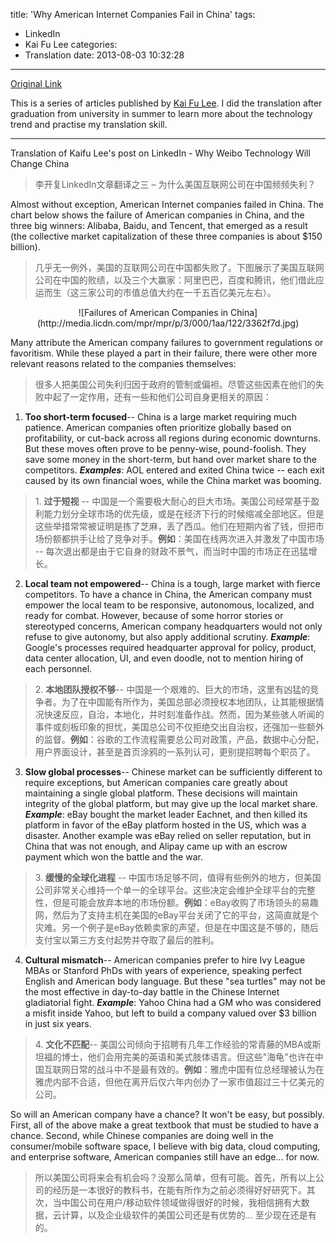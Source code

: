 title: 'Why American Internet Companies Fail in China'
tags:
  - LinkedIn
  - Kai Fu Lee
categories:
  - Translation
date: 2013-08-03 10:32:28
---
[Original Link](https://www.linkedin.com/today/post/article/20121003151524-416648-why-american-internet-companies-fail-in-china)

This is a series of articles published by [Kai Fu Lee](https://www.linkedin.com/profile/view?id=416648&authType=name&authToken=GZNe&ref=CONTENT&goback=%2Empd2_*1_*1_*1_*1_*1_*1_20121002150727*5416648*5the*5chinese*5user*5is*5more*5like*5you*5than*5you*5think&trk=mp-ph-pn). I did the translation after graduation from university in summer to learn more about the technology trend and practise my translation skill.

---

Translation of Kaifu Lee's post on LinkedIn - Why Weibo Technology Will Change China
>李开复LinkedIn文章翻译之三 – 为什么美国互联网公司在中国频频失利？

Almost without exception, American Internet companies failed in China. The chart below shows the failure of American companies in China, and the three big winners: Alibaba, Baidu, and Tencent, that emerged as a result (the collective market capitalization of these three companies is about $150 billion).
>几乎无一例外，美国的互联网公司在中国都失败了。下图展示了美国互联网公司在中国的败绩，以及三个大赢家：阿里巴巴，百度和腾讯，他们借此应运而生（这三家公司的市值总值大约在一千五百亿美元左右）。

<center>![Failures of American Companies in China](http://media.licdn.com/mpr/mpr/p/3/000/1aa/122/3362f7d.jpg)</center>

Many attribute the American company failures to government regulations or favoritism. While these played a part in their failure, there were other more relevant reasons related to the companies themselves:
>​很多人把美国公司失利归因于政府的管制或偏袒。尽管这些因素在他们的失败中起了一定作用，还有一些和他们公司自身更相关的原因：

1.  **Too short-term focused**-- China is a large market requiring much patience. American companies often prioritize globally based on profitability, or cut-back across all regions during economic downturns. But these moves often prove to be penny-wise, pound-foolish. They save some money in the short-term, but hand over market share to the competitors. _**Examples**_: AOL entered and exited China twice -- each exit caused by its own financial woes, while the China market was booming.
>1\.  **过于短视** -- 中国是一个需要极大耐心的巨大市场。美国公司经常基于盈利能力划分全球市场的优先级，或是在经济下行的时候缩减全部地区。但是这些举措常常被证明是拣了芝麻，丢了西瓜。他们在短期内省了钱，但把市场份额都拱手让给了竞争对手。**例如**：美国在线两次进入并激发了中国市场 -- 每次退出都是由于它自身的财政不景气，而当时中国的市场正在迅猛增长。

2.  **Local team not empowered**-- China is a tough, large market with fierce competitors. To have a chance in China, the American company must empower the local team to be responsive, autonomous, localized, and ready for combat. However, because of some horror stories or stereotyped concerns, American company headquarters would not only refuse to give autonomy, but also apply additional scrutiny. _**Example**_: Google's processes required headquarter approval for policy, product, data center allocation, UI, and even doodle, not to mention hiring of each personnel.
>2\.  **本地团队授权不够**-- 中国是一个艰难的、巨大的市场，这里有凶猛的竞争者。为了在中国能有所作为，美国总部必须授权本地团队，让其能根据情况快速反应，自治，本地化，并时刻准备作战。然而，因为某些骇人听闻的事件或刻板印象的担忧，美国总公司不仅拒绝交出自治权，还强加一些额外的监督。**例如**：谷歌的工作流程需要总公司对政策，产品，数据中心分配，用户界面设计，甚至是首页涂鸦的一系列认可，更别提招聘每个职员了。

3.  **Slow global processes**-- Chinese market can be sufficiently different to require exceptions, but American companies care greatly about maintaining a single global platform. These decisions will maintain integrity of the global platform, but may give up the local market share. _**Example**_: eBay bought the market leader Eachnet, and then killed its platform in favor of the eBay platform hosted in the US, which was a disaster. Another example was eBay relied on seller reputation, but in China that was not enough, and Alipay came up with an escrow payment which won the battle and the war.
>3\.  **缓慢的全球化进程** -- 中国市场足够不同，值得有些例外的地方，但美国公司非常关心维持一个单一的全球平台。这些决定会维护全球平台的完整性，但是可能会放弃本地的市场份额。**例如**：eBay收购了市场领头的易趣网，然后为了支持主机在美国的eBay平台关闭了它的平台，这简直就是个灾难。另一个例子是eBay依赖卖家的声望，但是在中国这是不够的，随后支付宝以第三方支付起势并夺取了最后的胜利。

4.  **Cultural mismatch**-- American companies prefer to hire Ivy League MBAs or Stanford PhDs with years of experience, speaking perfect English and American body language. But these "sea turtles" may not be the most effective in day-to-day battle in the Chinese Internet gladiatorial fight. _**Example**_: Yahoo China had a GM who was considered a misfit inside Yahoo, but left to build a company valued over $3 billion in just six years.
>4\.  **文化不匹配**-- 美国公司倾向于招聘有几年工作经验的常青藤的MBA或斯坦福的博士，他们会用完美的英语和美式肢体语言。但这些"海龟"也许在中国互联网日常的战斗中不是最有效的。**例如**：雅虎中国有位总经理被认为在雅虎内部不合适，但他在离开后仅六年内创办了一家市值超过三十亿美元的公司。

So will an American company have a chance? It won't be easy, but possibly. First, all of the above make a great textbook that must be studied to have a chance. Second, while Chinese companies are doing well in the consumer/mobile software space, I believe with big data, cloud computing, and enterprise software, American companies still have an edge... for now.
>所以美国公司将来会有机会吗？没那么简单，但有可能。首先，所有以上公司的经历是一本很好的教科书，在能有所作为之前必须得好好研究下。其次，当中国公司在用户/移动软件领域做得很好的时候，我相信拥有大数据，云计算，以及企业级软件的美国公司还是有优势的... 至少现在还是有的。

